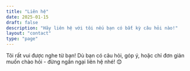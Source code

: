 ```yaml
---
title: "Liên hệ"
date: 2025-01-15
draft: false
description: "Hãy liên hệ với tôi nếu bạn có bất kỳ câu hỏi nào!"
layout: "contact"
type: "page"
---
```


Tôi rất vui được nghe từ bạn! Dù bạn có câu hỏi, góp ý, hoặc chỉ đơn giản muốn chào hỏi - đừng ngần ngại liên hệ nhé! 😊
